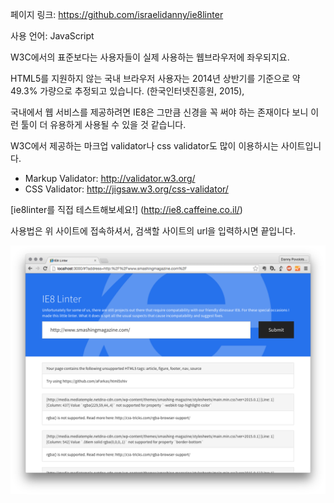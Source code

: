 
페이지 링크: https://github.com/israelidanny/ie8linter

사용 언어: JavaScript

W3C에서의 표준보다는 사용자들이 실제 사용하는 웹브라우저에 좌우되지요.

HTML5를 지원하지 않는 국내 브라우저 사용자는 2014년 상반기를 기준으로 약 49.3% 가량으로 추정되고 있습니다. (한국인터넷진흥원, 2015),
<!-- 기사참조 http://it.donga.com/20238/ -->

국내에서 웹 서비스를 제공하려면 IE8은 그만큼 신경을 꼭 써야 하는 존재이다 보니 이런 툴이 더 유용하게 사용될 수 있을 것 같습니다.

W3C에서 제공하는 마크업 validator나 css validator도 많이 이용하시는 사이트입니다.
* Markup Validator: http://validator.w3.org/
* CSS Validator: http://jigsaw.w3.org/css-validator/

[ie8linter를 직접 테스트해보세요!] (http://ie8.caffeine.co.il/)

사용법은 위 사이트에 접속하셔서, 검색할 사이트의 url을 입력하시면 끝입니다.

![이미지](img/003-17.png)
